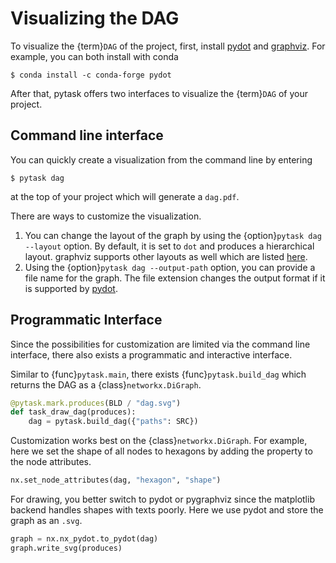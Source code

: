 # Visualizing the DAG

To visualize the {term}`DAG` of the project, first, install
[pydot](https://github.com/pydot/pydot) and [graphviz](https://graphviz.org/). For
example, you can both install with conda

```console
$ conda install -c conda-forge pydot
```

After that, pytask offers two interfaces to visualize the {term}`DAG` of your project.

## Command line interface

You can quickly create a visualization from the command line by entering

```console
$ pytask dag
```

at the top of your project which will generate a `dag.pdf`.

There are ways to customize the visualization.

1. You can change the layout of the graph by using the {option}`pytask dag --layout`
   option. By default, it is set to `dot` and produces a hierarchical layout. graphviz
   supports other layouts as well which are listed
   [here](https://graphviz.org/docs/layouts/).
1. Using the {option}`pytask dag --output-path` option, you can provide a file name for
   the graph. The file extension changes the output format if it is supported by
   [pydot](https://github.com/pydot/pydot).

## Programmatic Interface

Since the possibilities for customization are limited via the command line interface,
there also exists a programmatic and interactive interface.

Similar to {func}`pytask.main`, there exists {func}`pytask.build_dag` which returns the
DAG as a {class}`networkx.DiGraph`.

```python
@pytask.mark.produces(BLD / "dag.svg")
def task_draw_dag(produces):
    dag = pytask.build_dag({"paths": SRC})
```

Customization works best on the {class}`networkx.DiGraph`. For example, here we set the
shape of all nodes to hexagons by adding the property to the node attributes.

```python
nx.set_node_attributes(dag, "hexagon", "shape")
```

For drawing, you better switch to pydot or pygraphviz since the matplotlib backend
handles shapes with texts poorly. Here we use pydot and store the graph as an `.svg`.

```python
graph = nx.nx_pydot.to_pydot(dag)
graph.write_svg(produces)
```
